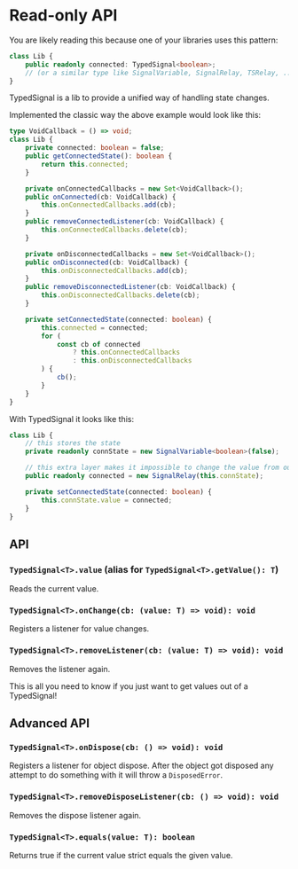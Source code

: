 # Read-only API

You are likely reading this because one of your libraries uses this pattern:

```typescript
class Lib {
    public readonly connected: TypedSignal<boolean>;
    // (or a similar type like SignalVariable, SignalRelay, TSRelay, ...)
}
```

TypedSignal is a lib to provide a unified way of handling state changes.

Implemented the classic way the above example would look like this:

```typescript
type VoidCallback = () => void;
class Lib {
    private connected: boolean = false;
    public getConnectedState(): boolean {
        return this.connected;
    }

    private onConnectedCallbacks = new Set<VoidCallback>();
    public onConnected(cb: VoidCallback) {
        this.onConnectedCallbacks.add(cb);
    }
    public removeConnectedListener(cb: VoidCallback) {
        this.onConnectedCallbacks.delete(cb);
    }

    private onDisconnectedCallbacks = new Set<VoidCallback>();
    public onDisconnected(cb: VoidCallback) {
        this.onDisconnectedCallbacks.add(cb);
    }
    public removeDisconnectedListener(cb: VoidCallback) {
        this.onDisconnectedCallbacks.delete(cb);
    }

    private setConnectedState(connected: boolean) {
        this.connected = connected;
        for (
            const cb of connected
                ? this.onConnectedCallbacks
                : this.onDisconnectedCallbacks
        ) {
            cb();
        }
    }
}
```

With TypedSignal it looks like this:

```typescript
class Lib {
    // this stores the state
    private readonly connState = new SignalVariable<boolean>(false);

    // this extra layer makes it impossible to change the value from outside
    public readonly connected = new SignalRelay(this.connState);

    private setConnectedState(connected: boolean) {
        this.connState.value = connected;
    }
}
```

## API

### `TypedSignal<T>.value` (alias for `TypedSignal<T>.getValue(): T`)

Reads the current value.

### `TypedSignal<T>.onChange(cb: (value: T) => void): void`

Registers a listener for value changes.

### `TypedSignal<T>.removeListener(cb: (value: T) => void): void`

Removes the listener again.

This is all you need to know if you just want to get values out of a
TypedSignal!

## Advanced API

### `TypedSignal<T>.onDispose(cb: () => void): void`

Registers a listener for object dispose. After the object got disposed any
attempt to do something with it will throw a `DisposedError`.

### `TypedSignal<T>.removeDisposeListener(cb: () => void): void`

Removes the dispose listener again.

### `TypedSignal<T>.equals(value: T): boolean`

Returns true if the current value strict equals the given value.
